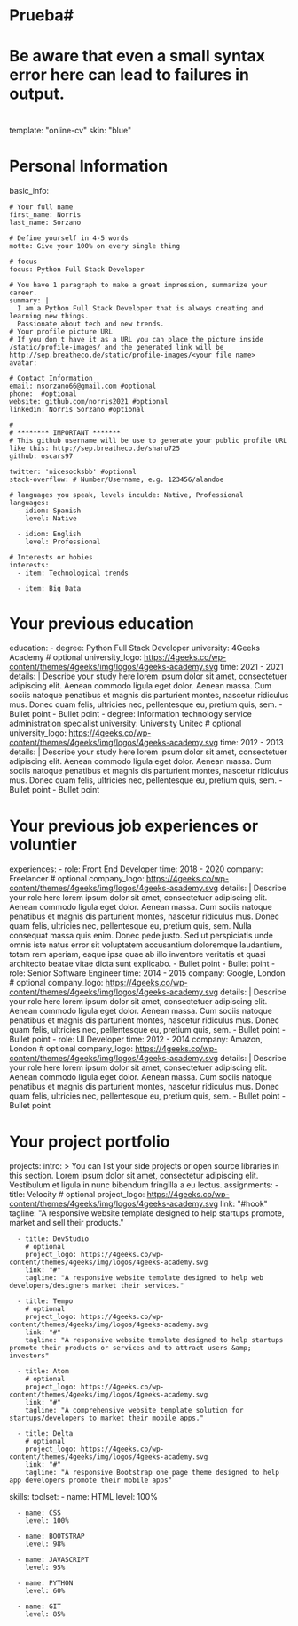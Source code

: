 # Prueba#
# Be aware that even a small syntax error here can lead to failures in output.
#

template: "online-cv"
skin: "blue"

# Personal Information
basic_info:

    # Your full name
    first_name: Norris
    last_name: Sorzano
    
    # Define yourself in 4-5 words
    motto: Give your 100% on every single thing
    
    # focus
    focus: Python Full Stack Developer
    
    # You have 1 paragraph to make a great impression, summarize your career.
    summary: |
      I am a Python Full Stack Developer that is always creating and learning new things.
      Passionate about tech and new trends.
    # Your profile picture URL
    # If you don't have it as a URL you can place the picture inside /static/profile-images/ and the generated link will be http://sep.breatheco.de/static/profile-images/<your file name>
    avatar: 

    # Contact Information
    email: nsorzano66@gmail.com #optional
    phone:  #optional
    website: github.com/norris2021 #optional
    linkedin: Norris Sorzano #optional
    
    #
    # ******** IMPORTANT *******
    # This github username will be use to generate your public profile URL like this: http://sep.breatheco.de/sharu725
    github: oscars97
    
    twitter: 'nicesocksbb' #optional
    stack-overflow: # Number/Username, e.g. 123456/alandoe

    # languages you speak, levels inculde: Native, Professional
    languages:
      - idiom: Spanish
        level: Native

      - idiom: English
        level: Professional

    # Interests or hobies
    interests:
      - item: Technological trends

      - item: Big Data

# Your previous education
education:
    - degree: Python Full Stack Developer
      university: 4Geeks Academy
      # optional
      university_logo: https://4geeks.co/wp-content/themes/4geeks/img/logos/4geeks-academy.svg
      time: 2021 - 2021
      details: |
        Describe your study here lorem ipsum dolor sit amet, consectetuer
        adipiscing elit. Aenean commodo ligula eget dolor. Aenean massa. Cum
        sociis natoque penatibus et magnis dis parturient montes, nascetur
        ridiculus mus. Donec quam felis, ultricies nec, pellentesque eu,
        pretium quis, sem.
          - Bullet point
          - Bullet point
    - degree: Information technology service administration specialist
      university: University Unitec
      # optional
      university_logo: https://4geeks.co/wp-content/themes/4geeks/img/logos/4geeks-academy.svg
      time: 2012 - 2013
      details: |
        Describe your study here lorem ipsum dolor sit amet, consectetuer
        adipiscing elit. Aenean commodo ligula eget dolor. Aenean massa. Cum
        sociis natoque penatibus et magnis dis parturient montes, nascetur
        ridiculus mus. Donec quam felis, ultricies nec, pellentesque eu,
        pretium quis, sem.
          - Bullet point
          - Bullet point
# Your previous job experiences or voluntier
experiences:
    - role: Front End Developer
      time: 2018 - 2020
      company: Freelancer
      # optional
      company_logo: https://4geeks.co/wp-content/themes/4geeks/img/logos/4geeks-academy.svg
      details: |
        Describe your role here lorem ipsum dolor sit amet, consectetuer
        adipiscing elit. Aenean commodo ligula eget dolor. Aenean massa.
        Cum sociis natoque penatibus et magnis dis parturient montes,
        nascetur ridiculus mus. Donec quam felis, ultricies nec,
        pellentesque eu, pretium quis, sem. Nulla consequat massa quis
        enim. Donec pede justo. Sed ut perspiciatis unde omnis iste natus
        error sit voluptatem accusantium doloremque laudantium, totam rem
        aperiam, eaque ipsa quae ab illo inventore veritatis et quasi
        architecto beatae vitae dicta sunt explicabo.
          - Bullet point
          - Bullet point
    - role: Senior Software Engineer
      time: 2014 - 2015
      company: Google, London
      # optional
      company_logo: https://4geeks.co/wp-content/themes/4geeks/img/logos/4geeks-academy.svg
      details: |
        Describe your role here lorem ipsum dolor sit amet, consectetuer
        adipiscing elit. Aenean commodo ligula eget dolor. Aenean massa.
        Cum sociis natoque penatibus et magnis dis parturient montes,
        nascetur ridiculus mus. Donec quam felis, ultricies nec,
        pellentesque eu, pretium quis, sem.
          - Bullet point
          - Bullet point
    - role: UI Developer
      time: 2012 - 2014
      company: Amazon, London
      # optional
      company_logo: https://4geeks.co/wp-content/themes/4geeks/img/logos/4geeks-academy.svg
      details: |
        Describe your role here lorem ipsum dolor sit amet, consectetuer
        adipiscing elit. Aenean commodo ligula eget dolor. Aenean massa.
        Cum sociis natoque penatibus et magnis dis parturient montes,
        nascetur ridiculus mus. Donec quam felis, ultricies nec,
        pellentesque eu, pretium quis, sem.
          - Bullet point
          - Bullet point
# Your project portfolio
projects:
    intro: >
      You can list your side projects or open source libraries in this
      section. Lorem ipsum dolor sit amet, consectetur adipiscing elit.
      Vestibulum et ligula in nunc bibendum fringilla a eu lectus.
    assignments:
      - title: Velocity
        # optional
        project_logo: https://4geeks.co/wp-content/themes/4geeks/img/logos/4geeks-academy.svg
        link: "#hook"
        tagline: "A responsive website template designed to help startups promote, market and sell their products."

      - title: DevStudio
        # optional
        project_logo: https://4geeks.co/wp-content/themes/4geeks/img/logos/4geeks-academy.svg
        link: "#"
        tagline: "A responsive website template designed to help web developers/designers market their services."

      - title: Tempo
        # optional
        project_logo: https://4geeks.co/wp-content/themes/4geeks/img/logos/4geeks-academy.svg
        link: "#"
        tagline: "A responsive website template designed to help startups promote their products or services and to attract users &amp; investors"

      - title: Atom
        # optional
        project_logo: https://4geeks.co/wp-content/themes/4geeks/img/logos/4geeks-academy.svg
        link: "#"
        tagline: "A comprehensive website template solution for startups/developers to market their mobile apps."

      - title: Delta
        # optional
        project_logo: https://4geeks.co/wp-content/themes/4geeks/img/logos/4geeks-academy.svg
        link: "#"
        tagline: "A responsive Bootstrap one page theme designed to help app developers promote their mobile apps"

skills:
    toolset:
      - name: HTML
        level: 100%

      - name: CSS
        level: 100%

      - name: BOOTSTRAP
        level: 98%

      - name: JAVASCRIPT
        level: 95%

      - name: PYTHON
        level: 60%

      - name: GIT
        level: 85%
